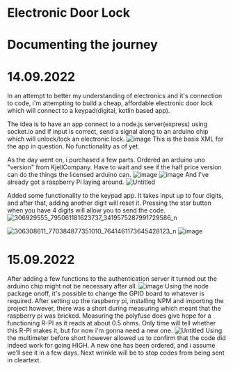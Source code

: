 # Electronic Door Lock
# Documenting the journey
# 14.09.2022
In an attempt to better my understanding of electronics and it's connection to code, i'm attempting to build a cheap, affordable electronic door lock which will connect 
to a keypad(digital, kotlin based app). 

The idea is to have an app connect to a node.js server(express) using socket.io and if input is correct, send a signal along to an arduino chip which will unlock/lock an electronic lock.
![image](https://user-images.githubusercontent.com/66651087/190036183-85d3315a-5181-42af-af2b-79cad66225db.png)
This is the basis XML for the app in question. No functionality as of yet. 

As the day went on, i purchased a few parts. Ordered an arduino uno "version" from KjellCompany. Have to wait and see if the half price version can do the things the licensed arduino can.
![image](https://user-images.githubusercontent.com/66651087/190222540-48e0586d-800b-497d-815e-59efa33ef701.png)
![image](https://user-images.githubusercontent.com/66651087/190222605-e17395e6-f710-4d74-b571-22a8d810a70a.png)
And I've already got a raspberry Pi laying around.
![Untitled](https://user-images.githubusercontent.com/66651087/190223859-1e33d12f-f81d-46a4-a9c7-9c8bdfcf99e1.png)


Added some functionality to the keypad app. It takes input up to four digits, and after that, adding another digit will reset it.
Pressing the star button when you have 4 digits will allow you to send the code.
![306929555_795061181623737_3419575287991729586_n](https://user-images.githubusercontent.com/66651087/190222992-6e610db1-b909-4b5c-ba88-7cc9bb0111c1.jpg)

![306308611_770384877351010_7641461173645428123_n](https://user-images.githubusercontent.com/66651087/190223600-2c311db6-66b2-4b69-8856-3a818d9c3b68.jpg)
![image](https://user-images.githubusercontent.com/66651087/190223653-4ef60c6c-d19a-4a74-8647-cd9ed0fc1f5c.png)

# 15.09.2022
After adding a few functions to the authentication server it turned out the arduino chip might not be necessary after all. 
![image](https://user-images.githubusercontent.com/66651087/190281506-ff7cbd82-adbf-41ba-8a49-1ccc4fe33923.png)
Using the node package onoff, it's possible to change the GPIO board to whatever is required.
After setting up the raspberry pi, installing NPM and importing the project however, there was a short during measuring which meant that the raspberry pi was bricked.
Measuring the polyfuse does give hope for a functioning R-PI as it reads at about 0.5 ohms. Only time will tell whether this R-PI makes it, but for now i'm gonna need a new one. 
![Untitled](https://user-images.githubusercontent.com/66651087/190281773-57e112dc-b5c4-4f21-a572-428b6eee3f02.png)
Using the multimeter before short however allowed us to confirm that the code did indeed work for going HIGH.
A new one has been ordered, and i assume we'll see it in a few days. 
Next wrinkle will be to stop codes from being sent in cleartext. 
